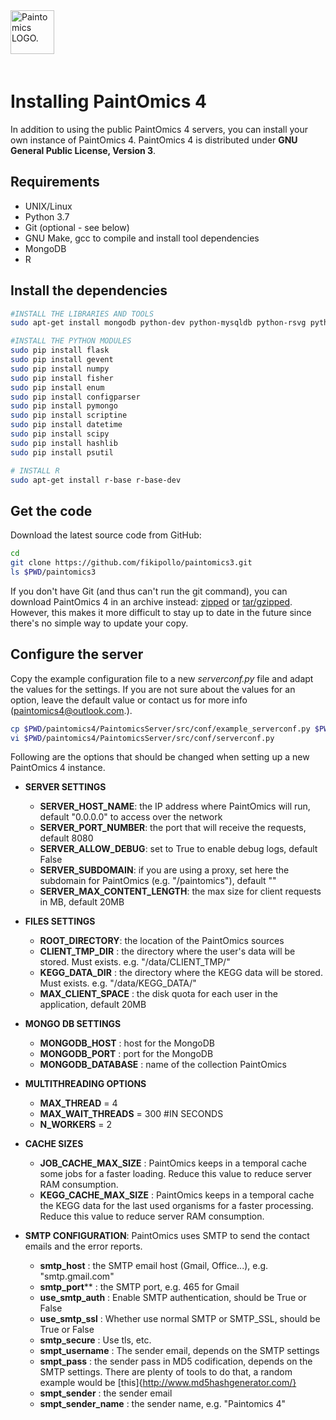 <div class="imageContainer" style="" >
    <img src="paintomics_150x690.png" title="Paintomics LOGO." style=" height: 70px !important; margin-bottom: 20px; ">
</div>

# Installing PaintOmics 4

In addition to using the public PaintOmics 4 servers, you can install your own instance of PaintOmics 4.
PaintOmics 4 is distributed under **GNU General Public License, Version 3**.

## Requirements
* UNIX/Linux
* Python 3.7
* Git (optional - see below)
* GNU Make, gcc to compile and install tool dependencies
* MongoDB
* R

## Install the dependencies

```bash
#INSTALL THE LIBRARIES AND TOOLS
sudo apt-get install mongodb python-dev python-mysqldb python-rsvg python-cairo python-cairosvg python-imaging python-pip libatlas-base-dev gfortran libapache2-mod-wsgi

#INSTALL THE PYTHON MODULES
sudo pip install flask
sudo pip install gevent
sudo pip install numpy
sudo pip install fisher
sudo pip install enum
sudo pip install configparser
sudo pip install pymongo
sudo pip install scriptine
sudo pip install datetime
sudo pip install scipy
sudo pip install hashlib
sudo pip install psutil

# INSTALL R
sudo apt-get install r-base r-base-dev


```

## Get the code
Download the latest source code from GitHub:
```bash
cd
git clone https://github.com/fikipollo/paintomics3.git
ls $PWD/paintomics3
```

If you don't have Git (and thus can't run the git command), you can download PaintOmics 4 in an archive instead: [zipped](https://github.com/fikipollo/paintomics3/archive/master.zip) or [tar/gzipped](https://github.com/fikipollo/paintomics3/archive/master.tar.gz). However, this makes it more difficult to stay up to date in the future since there's no simple way to update your copy.

## Configure the server
Copy the example configuration file to a new *serverconf.py* file and adapt the values for the settings.
If you are not sure about the values for an option, leave the default value or contact us for more info ([paintomics4@outlook.com](mailto:paintomics4@outlook.com).).

```bash
cp $PWD/paintomics4/PaintomicsServer/src/conf/example_serverconf.py $PWD/paintomics4/PaintomicsServer/src/conf/serverconf.py
vi $PWD/paintomics4/PaintomicsServer/src/conf/serverconf.py
```
Following are the options that should be changed when setting up a new PaintOmics 4 instance.

* **SERVER SETTINGS**
  * **SERVER_HOST_NAME**: the IP address where PaintOmics will run, default "0.0.0.0" to access over the network
  * **SERVER_PORT_NUMBER**: the port that will receive the requests, default 8080
  * **SERVER_ALLOW_DEBUG**: set to True to enable debug logs, default False
  * **SERVER_SUBDOMAIN**: if you are using a proxy, set here the subdomain for PaintOmics (e.g. "/paintomics"), default ""
  * **SERVER_MAX_CONTENT_LENGTH**: the max size for client requests in MB, default 20MB

* **FILES SETTINGS**
  * **ROOT_DIRECTORY**: the location of the PaintOmics sources
  * **CLIENT_TMP_DIR** : the directory where the user's data will be stored. Must exists. e.g. "/data/CLIENT_TMP/"
  * **KEGG_DATA_DIR** : the directory where the KEGG data will be stored. Must exists. e.g. "/data/KEGG_DATA/"
  * **MAX_CLIENT_SPACE** : the disk quota for each user in the application, default 20MB

* **MONGO DB SETTINGS**
  * **MONGODB_HOST** : host for the MongoDB
  * **MONGODB_PORT** : port for the MongoDB
  * **MONGODB_DATABASE** : name of the collection PaintOmics

* **MULTITHREADING OPTIONS**
  * **MAX_THREAD**      = 4
  * **MAX_WAIT_THREADS** = 300 #IN SECONDS
  * **N_WORKERS**        = 2

* **CACHE SIZES**
  * **JOB_CACHE_MAX_SIZE** : PaintOmics keeps in a temporal cache some jobs for a faster loading. Reduce this value to reduce server RAM consumption.
  * **KEGG_CACHE_MAX_SIZE** : PaintOmics keeps in a temporal cache the KEGG data for the last used organisms for a faster processing. Reduce this value to reduce server RAM consumption.

* **SMTP CONFIGURATION**: PaintOmics uses SMTP to send the contact emails and the error reports.
  * **smtp_host** : the SMTP email host (Gmail, Office...), e.g. "smtp.gmail.com"
  * **smtp_port**** : the SMTP port, e.g. 465 for Gmail
  * **use_smtp_auth** : Enable SMTP authentication, should be True or False
  * **use_smtp_ssl** : Whether use normal SMTP or SMTP_SSL, should be True or False
  * **smtp_secure** : Use tls, etc.
  * **smpt_username** : The sender email, depends on the SMTP settings
  * **smpt_pass** : the sender pass in MD5 codification, depends on the SMTP settings. There are plenty of tools to do that, a random example would be [this]{http://www.md5hashgenerator.com/}
  * **smpt_sender** : the sender email
  * **smpt_sender_name** : the sender name, e.g. "Paintomics 4"
